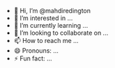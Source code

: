- 👋 Hi, I’m @mahdiredington
- 👀 I’m interested in ...
- 🌱 I’m currently learning ...
- 💞️ I’m looking to collaborate on ...
- 📫 How to reach me ...
- 😄 Pronouns: ...
- ⚡ Fun fact: ...

<!---
mahdietzio/mahdietzio is a ✨ special ✨ repository because its `README.md` (this file) appears on your GitHub profile.
You can click the Preview link to take a look at your changes.
--->
